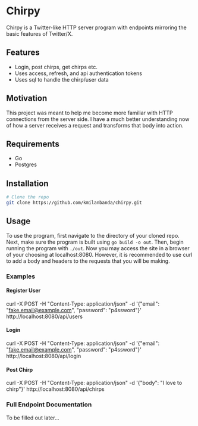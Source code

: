 # Chirpy

Chirpy is a Twitter-like HTTP server program with endpoints mirroring the basic features of Twitter/X.

## Features

 - Login, post chirps, get chirps etc.
 - Uses access, refresh, and api authentication tokens
 - Uses sql to handle the chirp/user data

## Motivation

This project was meant to help me become more familiar with HTTP connections from the server side.
I have a much better understanding now of how a server receives a request and transforms that body
into action.

## Requirements

 - Go
 - Postgres

## Installation

```bash
# Clone the repo
git clone https://github.com/kmilanbanda/chirpy.git
```

## Usage

To use the program, first navigate to the directory of your cloned repo. Next, make sure the program is built 
using ```go build -o out```. Then, begin running the program with ```./out```. Now you may access the site
in a browser of your choosing at localhost:8080. However, it is recommended to use curl to add a body and 
headers to the requests that you will be making. 

### Examples
#### Register User
curl -X POST -H "Content-Type: application/json" -d '{"email": "fake.email@example.com", "password": "p4ssword"}' http://localhost:8080/api/users
#### Login
curl -X POST -H "Content-Type: application/json" -d '{"email": "fake.email@example.com", "password": "p4ssword"}' http://localhost:8080/api/login
#### Post Chirp
curl -X POST -H "Content-Type: application/json" -d '{"body": "I love to chirp"}' http://localhost:8080/api/chirps

### Full Endpoint Documentation
To be filled out later...
